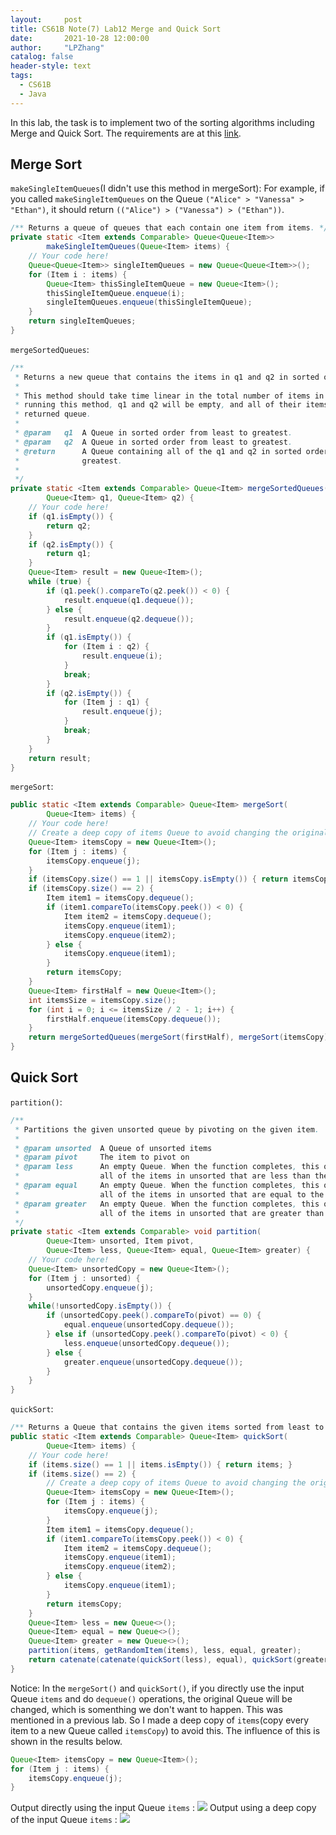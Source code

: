 ```yaml
---
layout:     post
title: CS61B Note(7) Lab12 Merge and Quick Sort
date:       2021-10-28 12:00:00
author:     "LPZhang"
catalog: false
header-style: text
tags: 
  - CS61B
  - Java
---
```


In this lab, the task is to implement two of the sorting algorithms including Merge and Quick Sort. The requirements are at this [link](https://sp18.datastructur.es/materials/lab/lab12/lab12).
## Merge Sort
`makeSingleItemQueues`(I didn't use this method in mergeSort):
For example, if you called `makeSingleItemQueues` on the Queue `("Alice" > "Vanessa" > "Ethan")`, it should return `(("Alice") > ("Vanessa") > ("Ethan"))`.
```java
/** Returns a queue of queues that each contain one item from items. */
private static <Item extends Comparable> Queue<Queue<Item>>
        makeSingleItemQueues(Queue<Item> items) {
    // Your code here!
    Queue<Queue<Item>> singleItemQueues = new Queue<Queue<Item>>();
    for (Item i : items) {
        Queue<Item> thisSingleItemQueue = new Queue<Item>();
        thisSingleItemQueue.enqueue(i);
        singleItemQueues.enqueue(thisSingleItemQueue);
    }
    return singleItemQueues;
}
```
`mergeSortedQueues`:
```java
/**
 * Returns a new queue that contains the items in q1 and q2 in sorted order.
 *
 * This method should take time linear in the total number of items in q1 and q2.  After
 * running this method, q1 and q2 will be empty, and all of their items will be in the
 * returned queue.
 *
 * @param   q1  A Queue in sorted order from least to greatest.
 * @param   q2  A Queue in sorted order from least to greatest.
 * @return      A Queue containing all of the q1 and q2 in sorted order, from least to
 *              greatest.
 *
 */
private static <Item extends Comparable> Queue<Item> mergeSortedQueues(
        Queue<Item> q1, Queue<Item> q2) {
    // Your code here!
    if (q1.isEmpty()) {
        return q2;
    }
    if (q2.isEmpty()) {
        return q1;
    }
    Queue<Item> result = new Queue<Item>();
    while (true) {
        if (q1.peek().compareTo(q2.peek()) < 0) {
            result.enqueue(q1.dequeue());
        } else {
            result.enqueue(q2.dequeue());
        }
        if (q1.isEmpty()) {
            for (Item i : q2) {
                result.enqueue(i);
            }
            break;
        }
        if (q2.isEmpty()) {
            for (Item j : q1) {
                result.enqueue(j);
            }
            break;
        }
    }
    return result;
}
```
`mergeSort`:
```java
public static <Item extends Comparable> Queue<Item> mergeSort(
        Queue<Item> items) {
    // Your code here!
    // Create a deep copy of items Queue to avoid changing the original one
    Queue<Item> itemsCopy = new Queue<Item>();
    for (Item j : items) {
        itemsCopy.enqueue(j);
    }
    if (itemsCopy.size() == 1 || itemsCopy.isEmpty()) { return itemsCopy; }
    if (itemsCopy.size() == 2) {
        Item item1 = itemsCopy.dequeue();
        if (item1.compareTo(itemsCopy.peek()) < 0) {
            Item item2 = itemsCopy.dequeue();
            itemsCopy.enqueue(item1);
            itemsCopy.enqueue(item2);
        } else {
            itemsCopy.enqueue(item1);
        }
        return itemsCopy;
    }
    Queue<Item> firstHalf = new Queue<Item>();
    int itemsSize = itemsCopy.size();
    for (int i = 0; i <= itemsSize / 2 - 1; i++) {
        firstHalf.enqueue(itemsCopy.dequeue());
    }
    return mergeSortedQueues(mergeSort(firstHalf), mergeSort(itemsCopy));
}
```
## Quick Sort
`partition()`:
```java
/**
 * Partitions the given unsorted queue by pivoting on the given item.
 *
 * @param unsorted  A Queue of unsorted items
 * @param pivot     The item to pivot on
 * @param less      An empty Queue. When the function completes, this queue will contain
 *                  all of the items in unsorted that are less than the given pivot.
 * @param equal     An empty Queue. When the function completes, this queue will contain
 *                  all of the items in unsorted that are equal to the given pivot.
 * @param greater   An empty Queue. When the function completes, this queue will contain
 *                  all of the items in unsorted that are greater than the given pivot.
 */
private static <Item extends Comparable> void partition(
        Queue<Item> unsorted, Item pivot,
        Queue<Item> less, Queue<Item> equal, Queue<Item> greater) {
    // Your code here!
    Queue<Item> unsortedCopy = new Queue<Item>();
    for (Item j : unsorted) {
        unsortedCopy.enqueue(j);
    }
    while(!unsortedCopy.isEmpty()) {
        if (unsortedCopy.peek().compareTo(pivot) == 0) {
            equal.enqueue(unsortedCopy.dequeue());
        } else if (unsortedCopy.peek().compareTo(pivot) < 0) {
            less.enqueue(unsortedCopy.dequeue());
        } else {
            greater.enqueue(unsortedCopy.dequeue());
        }
    }
}
```
`quickSort`:
```java
/** Returns a Queue that contains the given items sorted from least to greatest. */
public static <Item extends Comparable> Queue<Item> quickSort(
        Queue<Item> items) {
    // Your code here!
    if (items.size() == 1 || items.isEmpty()) { return items; }
    if (items.size() == 2) {
        // Create a deep copy of items Queue to avoid changing the original one
        Queue<Item> itemsCopy = new Queue<Item>();
        for (Item j : items) {
            itemsCopy.enqueue(j);
        }
        Item item1 = itemsCopy.dequeue();
        if (item1.compareTo(itemsCopy.peek()) < 0) {
            Item item2 = itemsCopy.dequeue();
            itemsCopy.enqueue(item1);
            itemsCopy.enqueue(item2);
        } else {
            itemsCopy.enqueue(item1);
        }
        return itemsCopy;
    }
    Queue<Item> less = new Queue<>();
    Queue<Item> equal = new Queue<>();
    Queue<Item> greater = new Queue<>();
    partition(items, getRandomItem(items), less, equal, greater);
    return catenate(catenate(quickSort(less), equal), quickSort(greater));
}
```
Notice: In the `mergeSort()` and `quickSort()`, if you directly use the input Queue `items` and do `dequeue()` operations, the original Queue will be changed, which is somenthing we don't want to happen. This was mentioned in a previous lab. So I made a deep copy of `items`(copy every item to a new Queue called `itemsCopy`) to avoid this. The influence of this is shown in the results below.
```java
Queue<Item> itemsCopy = new Queue<Item>();
for (Item j : items) {
    itemsCopy.enqueue(j);
}
```

Output directly using the input Queue `items` :
![](https://github.com/Ramer42/Ramer42.github.io/blob/master/img/in-post/2021-10-28-CS61B-LAB12/1.jpg?raw=true)
Output using a deep copy of the input Queue `items` :
![](https://github.com/Ramer42/Ramer42.github.io/blob/master/img/in-post/2021-10-28-CS61B-LAB12/2.jpg?raw=true)
